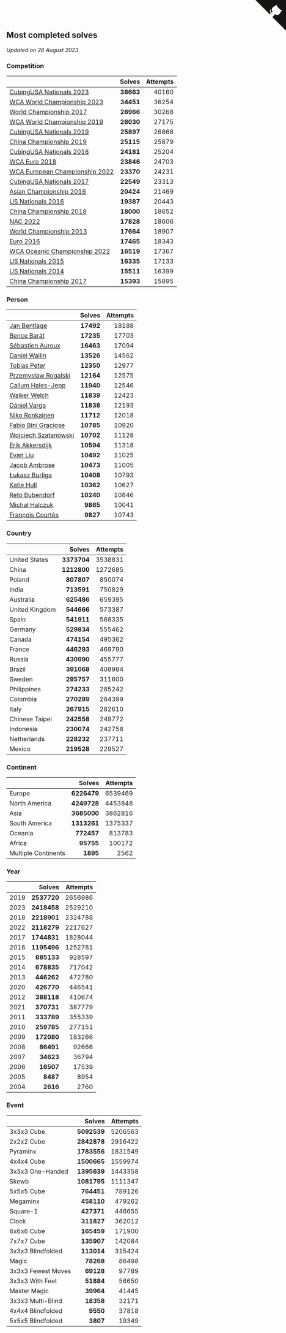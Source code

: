 ## Most completed solves

*Updated on 26 August 2023*


### Competition

|  | Solves | Attempts |
| :--- | ---: | ---: |
| [CubingUSA Nationals 2023](https://www.worldcubeassociation.org/competitions/CubingUSANationals2023) | **38663** | 40160 |
| [WCA World Championship 2023](https://www.worldcubeassociation.org/competitions/WC2023) | **34451** | 36254 |
| [World Championship 2017](https://www.worldcubeassociation.org/competitions/WC2017) | **28966** | 30268 |
| [WCA World Championship 2019](https://www.worldcubeassociation.org/competitions/WC2019) | **26030** | 27175 |
| [CubingUSA Nationals 2019](https://www.worldcubeassociation.org/competitions/CubingUSANationals2019) | **25897** | 26868 |
| [China Championship 2019](https://www.worldcubeassociation.org/competitions/ChinaChampionship2019) | **25115** | 25879 |
| [CubingUSA Nationals 2018](https://www.worldcubeassociation.org/competitions/CubingUSANationals2018) | **24181** | 25204 |
| [WCA Euro 2018](https://www.worldcubeassociation.org/competitions/Euro2018) | **23846** | 24703 |
| [WCA European Championship 2022](https://www.worldcubeassociation.org/competitions/Euro2022) | **23370** | 24231 |
| [CubingUSA Nationals 2017](https://www.worldcubeassociation.org/competitions/CubingUSANationals2017) | **22549** | 23313 |
| [Asian Championship 2016](https://www.worldcubeassociation.org/competitions/AsianChampionship2016) | **20424** | 21469 |
| [US Nationals 2016](https://www.worldcubeassociation.org/competitions/USNationals2016) | **19387** | 20443 |
| [China Championship 2018](https://www.worldcubeassociation.org/competitions/ChinaChampionship2018) | **18000** | 18652 |
| [NAC 2022](https://www.worldcubeassociation.org/competitions/NAC2022) | **17828** | 18606 |
| [World Championship 2013](https://www.worldcubeassociation.org/competitions/WC2013) | **17664** | 18907 |
| [Euro 2016](https://www.worldcubeassociation.org/competitions/Euro2016) | **17465** | 18343 |
| [WCA Oceanic Championship 2022](https://www.worldcubeassociation.org/competitions/OC2022) | **16519** | 17367 |
| [US Nationals 2015](https://www.worldcubeassociation.org/competitions/USNationals2015) | **16335** | 17133 |
| [US Nationals 2014](https://www.worldcubeassociation.org/competitions/USNationals2014) | **15511** | 16399 |
| [China Championship 2017](https://www.worldcubeassociation.org/competitions/ChinaChampionship2017) | **15393** | 15895 |

### Person

|  | Solves | Attempts |
| :--- | ---: | ---: |
| [Jan Bentlage](https://www.worldcubeassociation.org/persons/2010BENT01) | **17492** | 18188 |
| [Bence Barát](https://www.worldcubeassociation.org/persons/2008BARA01) | **17235** | 17703 |
| [Sébastien Auroux](https://www.worldcubeassociation.org/persons/2008AURO01) | **16463** | 17094 |
| [Daniel Wallin](https://www.worldcubeassociation.org/persons/2013WALL03) | **13526** | 14562 |
| [Tobias Peter](https://www.worldcubeassociation.org/persons/2014PETE03) | **12350** | 12977 |
| [Przemysław Rogalski](https://www.worldcubeassociation.org/persons/2013ROGA02) | **12164** | 12575 |
| [Callum Hales-Jepp](https://www.worldcubeassociation.org/persons/2012HALE01) | **11940** | 12546 |
| [Walker Welch](https://www.worldcubeassociation.org/persons/2011WELC01) | **11839** | 12423 |
| [Dániel Varga](https://www.worldcubeassociation.org/persons/2008VARG01) | **11838** | 12193 |
| [Niko Ronkainen](https://www.worldcubeassociation.org/persons/2010RONK01) | **11712** | 12018 |
| [Fabio Bini Graciose](https://www.worldcubeassociation.org/persons/2010GRAC02) | **10785** | 10920 |
| [Wojciech Szatanowski](https://www.worldcubeassociation.org/persons/2011SZAT01) | **10702** | 11128 |
| [Erik Akkersdijk](https://www.worldcubeassociation.org/persons/2005AKKE01) | **10594** | 11318 |
| [Evan Liu](https://www.worldcubeassociation.org/persons/2009LIUE01) | **10492** | 11025 |
| [Jacob Ambrose](https://www.worldcubeassociation.org/persons/2010AMBR01) | **10473** | 11005 |
| [Łukasz Burliga](https://www.worldcubeassociation.org/persons/2013BURL01) | **10408** | 10793 |
| [Katie Hull](https://www.worldcubeassociation.org/persons/2010HULL01) | **10362** | 10627 |
| [Reto Bubendorf](https://www.worldcubeassociation.org/persons/2012BUBE01) | **10240** | 10846 |
| [Michał Halczuk](https://www.worldcubeassociation.org/persons/2006HALC01) | **9865** | 10041 |
| [François Courtès](https://www.worldcubeassociation.org/persons/2008COUR01) | **9827** | 10743 |

### Country

|  | Solves | Attempts |
| :--- | ---: | ---: |
| United States | **3373704** | 3538831 |
| China | **1212800** | 1272685 |
| Poland | **807807** | 850074 |
| India | **713591** | 750829 |
| Australia | **625486** | 659395 |
| United Kingdom | **544666** | 573387 |
| Spain | **541911** | 568335 |
| Germany | **529834** | 555462 |
| Canada | **474154** | 495362 |
| France | **446293** | 469790 |
| Russia | **430990** | 455777 |
| Brazil | **391068** | 408984 |
| Sweden | **295757** | 311600 |
| Philippines | **274233** | 285242 |
| Colombia | **270289** | 284399 |
| Italy | **267915** | 282610 |
| Chinese Taipei | **242558** | 249772 |
| Indonesia | **230074** | 242758 |
| Netherlands | **228232** | 237711 |
| Mexico | **219528** | 229527 |

### Continent

|  | Solves | Attempts |
| :--- | ---: | ---: |
| Europe | **6226479** | 6539469 |
| North America | **4249728** | 4453848 |
| Asia | **3685000** | 3862816 |
| South America | **1313261** | 1375337 |
| Oceania | **772457** | 813783 |
| Africa | **95755** | 100172 |
| Multiple Continents | **1895** | 2562 |

### Year

|  | Solves | Attempts |
| :--- | ---: | ---: |
| 2019 | **2537720** | 2656986 |
| 2023 | **2418458** | 2529210 |
| 2018 | **2218901** | 2324788 |
| 2022 | **2118279** | 2217627 |
| 2017 | **1744831** | 1828044 |
| 2016 | **1195496** | 1252781 |
| 2015 | **885133** | 928597 |
| 2014 | **678835** | 717042 |
| 2013 | **446262** | 472780 |
| 2020 | **426770** | 446541 |
| 2012 | **388118** | 410674 |
| 2021 | **370731** | 387779 |
| 2011 | **333789** | 355339 |
| 2010 | **259785** | 277151 |
| 2009 | **172080** | 183266 |
| 2008 | **86491** | 92666 |
| 2007 | **34623** | 36794 |
| 2006 | **16507** | 17539 |
| 2005 | **8487** | 8954 |
| 2004 | **2616** | 2760 |

### Event

|  | Solves | Attempts |
| :--- | ---: | ---: |
| 3x3x3 Cube | **5092539** | 5206563 |
| 2x2x2 Cube | **2842878** | 2916422 |
| Pyraminx | **1783556** | 1831549 |
| 4x4x4 Cube | **1500665** | 1559974 |
| 3x3x3 One-Handed | **1395639** | 1443358 |
| Skewb | **1081795** | 1111347 |
| 5x5x5 Cube | **764451** | 789126 |
| Megaminx | **458110** | 479262 |
| Square-1 | **427371** | 446655 |
| Clock | **311827** | 362012 |
| 6x6x6 Cube | **165459** | 171900 |
| 7x7x7 Cube | **135907** | 142084 |
| 3x3x3 Blindfolded | **113014** | 315424 |
| Magic | **78268** | 86498 |
| 3x3x3 Fewest Moves | **69128** | 97789 |
| 3x3x3 With Feet | **51884** | 56650 |
| Master Magic | **39964** | 41445 |
| 3x3x3 Multi-Blind | **18358** | 32171 |
| 4x4x4 Blindfolded | **9550** | 37818 |
| 5x5x5 Blindfolded | **3807** | 19349 |


<a href="https://github.com/jonatanklosko/wca_statistics" class="github-corner" aria-label="View source on Github"><svg width="80" height="80" viewBox="0 0 250 250" style="fill:#151513; color:#fff; position: absolute; top: 0; border: 0; right: 0;" aria-hidden="true"><path d="M0,0 L115,115 L130,115 L142,142 L250,250 L250,0 Z"></path><path d="M128.3,109.0 C113.8,99.7 119.0,89.6 119.0,89.6 C122.0,82.7 120.5,78.6 120.5,78.6 C119.2,72.0 123.4,76.3 123.4,76.3 C127.3,80.9 125.5,87.3 125.5,87.3 C122.9,97.6 130.6,101.9 134.4,103.2" fill="currentColor" style="transform-origin: 130px 106px;" class="octo-arm"></path><path d="M115.0,115.0 C114.9,115.1 118.7,116.5 119.8,115.4 L133.7,101.6 C136.9,99.2 139.9,98.4 142.2,98.6 C133.8,88.0 127.5,74.4 143.8,58.0 C148.5,53.4 154.0,51.2 159.7,51.0 C160.3,49.4 163.2,43.6 171.4,40.1 C171.4,40.1 176.1,42.5 178.8,56.2 C183.1,58.6 187.2,61.8 190.9,65.4 C194.5,69.0 197.7,73.2 200.1,77.6 C213.8,80.2 216.3,84.9 216.3,84.9 C212.7,93.1 206.9,96.0 205.4,96.6 C205.1,102.4 203.0,107.8 198.3,112.5 C181.9,128.9 168.3,122.5 157.7,114.1 C157.9,116.9 156.7,120.9 152.7,124.9 L141.0,136.5 C139.8,137.7 141.6,141.9 141.8,141.8 Z" fill="currentColor" class="octo-body"></path></svg></a><style>.github-corner:hover .octo-arm{animation:octocat-wave 560ms ease-in-out}@keyframes octocat-wave{0%,100%{transform:rotate(0)}20%,60%{transform:rotate(-25deg)}40%,80%{transform:rotate(10deg)}}@media (max-width:500px){.github-corner:hover .octo-arm{animation:none}.github-corner .octo-arm{animation:octocat-wave 560ms ease-in-out}}</style>
